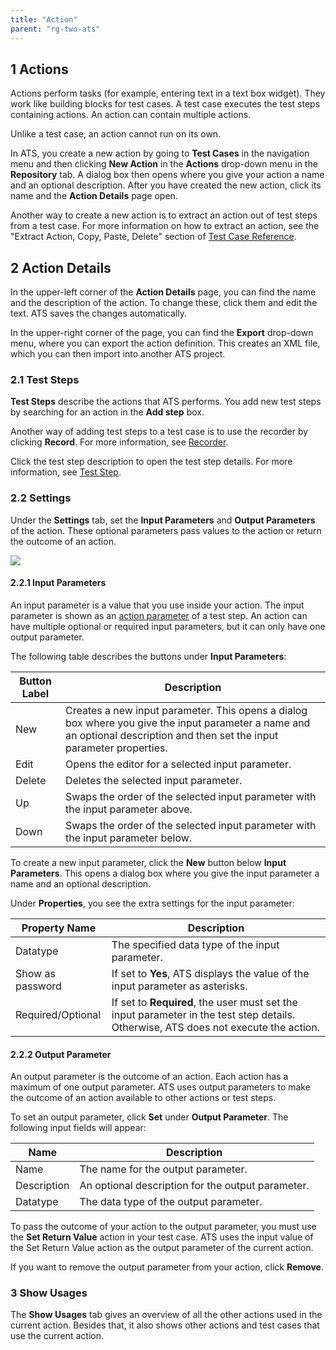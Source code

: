 ```yaml
---
title: "Action"
parent: "rg-two-ats"
---
```


## 1 Actions

Actions perform tasks (for example, entering text in a text box widget). They work like building blocks for test cases. A test case executes the test steps containing actions. An action can contain multiple actions.

Unlike a test case, an action cannot run on its own.

In ATS, you create a new action by going to **Test Cases** in the navigation menu and then clicking **New Action** in the **Actions** drop-down menu in the **Repository** tab. A dialog box then opens where you give your action a name and an optional description. After you have created the new action, click its name and the **Action Details** page open.

Another way to create a new action is to extract an action out of test steps from a test case. For more information on how to extract an action, see the "Extract Action, Copy, Paste, Delete" section of [Test Case Reference](rg-two-test-case).

## 2 Action Details

In the upper-left corner of the **Action Details** page, you can find the name and the description of the action. To change these, click them and edit the text. ATS saves the changes automatically.

In the upper-right corner of the page, you can find the **Export** drop-down menu, where you can export the action definition. This creates an XML file, which you can then import into another ATS project.

### 2.1 Test Steps

**Test Steps** describe the actions that ATS performs. You add new test steps by searching for an action in the **Add step** box.

Another way of adding test steps to a test case is to use the recorder by clicking **Record**. For more information, see [Recorder](rg-two-recorder).

Click the test step description to open the test step details. For more information, see [Test Step](rg-two-test-step).

### 2.2 Settings

Under the **Settings** tab, set the **Input Parameters** and **Output Parameters** of the action. These optional parameters pass values to the action or return the outcome of an action.

![](attachments/rg-two-action/action.png)

#### 2.2.1 Input Parameters

An input parameter is a value that you use inside your action. The input parameter is shown as an [action parameter](rg-two-test-step#action-parameter) of a test step. An action can have multiple optional or required input parameters, but it can only have one output parameter.

The following table describes the buttons under **Input Parameters**:

| Button Label | Description |
| --- | --- |
| New | Creates a new input parameter. This opens a dialog box where you give the input parameter a name and an optional description and then set the input parameter properties. |
| Edit | Opens the editor for a selected input parameter. |
| Delete | Deletes the selected input parameter. |
| Up | Swaps the order of the selected input parameter with the input parameter above. |
| Down | Swaps the order of the selected input parameter with the input parameter below. |

To create a new input parameter, click the **New** button below **Input Parameters**. This opens a dialog box where you give the input parameter a name and an optional description.

Under **Properties**, you see the extra settings for the input parameter:

| Property Name | Description |
| --- | --- |
| Datatype | The specified data type of the input parameter. |
| Show as password | If set to **Yes**, ATS displays the value of the input parameter as asterisks.  |
| Required/Optional | If set to **Required**, the user must set the input parameter in the test step details. Otherwise, ATS does not execute the action. |

#### 2.2.2 Output Parameter

An output parameter is the outcome of an action. Each action has a maximum of one output parameter. ATS uses output parameters to make the outcome of an action available to other actions or test steps.

To set an output parameter, click **Set** under **Output Parameter**. The following input fields will appear:

| Name | Description |
| --- | --- |
| Name | The name for the output parameter. |
| Description | An optional description for the output parameter. |
| Datatype | The data type of the output parameter. |

To pass the outcome of your action to the output parameter, you must use the **Set Return Value** action in your test case. ATS uses the input value of the Set Return Value action as the output parameter of the current action.

If you want to remove the output parameter from your action, click **Remove**.

### 3 Show Usages

The **Show Usages** tab gives an overview of all the other actions used in the current action. Besides that, it also shows other actions and test cases that use the current action.
